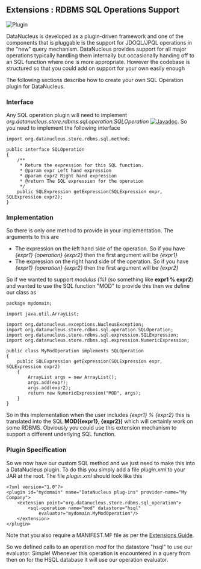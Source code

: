 <head><title>Extensions : RDBMS SQL Operations</title></head>

## Extensions : RDBMS SQL Operations Support
![Plugin](../images/nucleus_plugin.gif)

DataNucleus is developed as a plugin-driven framework and one of the components that is 
pluggable is the support for JDOQL/JPQL operations in the "new" query mechanism. 
DataNucleus provides support for all major operations typically handling them internally
but occasionally handing off to an SQL function where one is more appropriate. However
the codebase is structured so that you could add on support for your own easily enough

The following sections describe how to create your own SQL Operation plugin for DataNucleus.

### Interface

Any SQL operation plugin will need to implement _org.datanucleus.store.rdbms.sql.operation.SQLOperation_
[![Javadoc](../images/javadoc.gif)](http://www.datanucleus.org/javadocs/store.rdbms/latest/org/datanucleus/store/rdbms/sql/operation/SQLOperation.html).
So you need to implement the following interface

	import org.datanucleus.store.rdbms.sql.method;
	
	public interface SQLOperation
	{
    	/**
    	 * Return the expression for this SQL function.
    	 * @param expr Left hand expression
    	 * @param expr2 Right hand expression
    	 * @return The SQL expression for the operation
    	 */
    	public SQLExpression getExpression(SQLExpression expr, SQLExpression expr2);
	}

### Implementation

So there is only one method to provide in your implementation. The arguments to this are

* The expression on the left hand side of the operation. So if you have _{expr1} {operation} {expr2}_ then the first argument will be _{expr1}_
* The expression on the right hand side of the operation. So if you have _{expr1} {operation} {expr2}_ then the first argument will be _{expr2}_

So if we wanted to support _modulus (%)_ (so something like __expr1 % expr2__)
and wanted to use the SQL function "MOD" to provide this then we define our class as

	package mydomain;
	
	import java.util.ArrayList;
	
	import org.datanucleus.exceptions.NucleusException;
	import org.datanucleus.store.rdbms.sql.operation.SQLOperation;
	import org.datanucleus.store.rdbms.sql.expression.SQLExpression;
	import org.datanucleus.store.rdbms.sql.expression.NumericExpression;
	
	public class MyModOperation implements SQLOperation
	{
    	public SQLExpression getExpression(SQLExpression expr, SQLExpression expr2)
    	{
        	ArrayList args = new ArrayList();
        	args.add(expr);
        	args.add(expr2);
        	return new NumericExpression("MOD", args);
    	}
	}

So in this implementation when the user includes _{expr1} % {expr2}_ this is translated into the SQL __MOD({expr1}, {expr2})__ which will certainly
work on some RDBMS. Obviously you could use this extension mechanism to support a different underlying SQL function.

### Plugin Specification

So we now have our custom SQL method and we just need to make this into a DataNucleus plugin. To do this you simply add a file 
_plugin.xml_ to your JAR at the root. The file _plugin.xml_ should look like this

	<?xml version="1.0"?>
	<plugin id="mydomain" name="DataNucleus plug-ins" provider-name="My Company">
    	<extension point="org.datanucleus.store.rdbms.sql_operation">
        	<sql-operation name="mod" datastore="hsql"
            	evaluator="mydomain.MyModOperation"/>
    	</extension>
	</plugin>

Note that you also require a MANIFEST.MF file as per the [Extensions Guide](index.html).

So we defined calls to an operation _mod_ for the datastore "hsql" to use our evaluator. Simple! 
Whenever this operation is encountered in a query from then on for the HSQL database it will use our operation evaluator.
